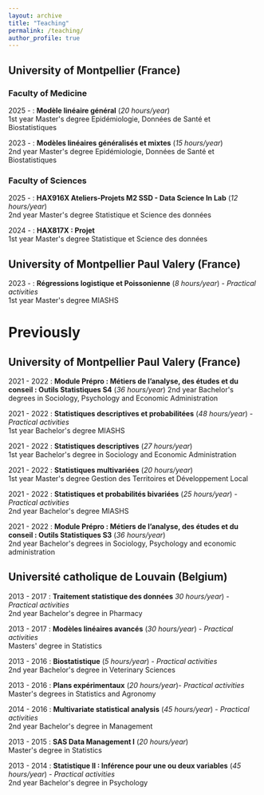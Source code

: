 ```yaml
---
layout: archive
title: "Teaching"
permalink: /teaching/
author_profile: true
---
```

## University of Montpellier (France)
### Faculty of Medicine
2025 -          : **Modèle linéaire général** (*20 hours/year*)  
                  1st year Master's degree Epidémiologie, Données de Santé et Biostatistiques  

2023 -          : **Modèles linéaires généralisés et mixtes** (*15 hours/year*)  
                  2nd year Master's degree Epidémiologie, Données de Santé et Biostatistiques
### Faculty of Sciences
2025 -          : **HAX916X Ateliers-Projets M2 SSD - Data Science In Lab** (*12 hours/year*)  
2nd year Master's degree Statistique et Science des données

2024 -          : **HAX817X : Projet**    
1st year Master's degree Statistique et Science des données

## University of Montpellier Paul Valery (France)
2023 -          : **Régressions logistique et Poissonienne** (*8 hours/year*) - *Practical activities*  
 1st year Master's degree MIASHS 

# Previously
## University of Montpellier Paul Valery (France)
2021 - 2022 : **Module Prépro : Métiers de l’analyse, des études et du conseil : Outils Statistiques S4** (*36 hours/year*) 
2nd year Bachelor's degrees in Sociology, Psychology and Economic Administration

2021 - 2022 : **Statistiques descriptives et probabilitées** (*48 hours/year*) - *Practical activities*   
1st year Bachelor's degree MIASHS 

2021 - 2022 : **Statistiques descriptives**   (*27 hours/year*)  
1st year Bachelor's degree in Sociology and Economic Administration

2021 - 2022 : **Statistiques multivariées**  (*20 hours/year*)  
1st year Master's degree Gestion des Territoires et Développement Local

2021 - 2022 : **Statistiques et probabilités bivariées** (*25 hours/year*) - *Practical activities*   
2nd year Bachelor's degree MIASHS  

2021 - 2022 : **Module Prépro : Métiers de l’analyse, des études et du conseil : Outils Statistiques S3** (*36 hours/year*)  
2nd year Bachelor's degrees in Sociology, Psychology and economic administration

## Université catholique de Louvain (Belgium)
2013 - 2017 : **Traitement statistique des données** *30 hours/year*) - *Practical activities*  
2nd year Bachelor's degree in Pharmacy

2013 - 2017 : **Modèles linéaires avancés** (*30 hours/year*) - *Practical activities*  
Masters' degree in Statistics

2013 - 2016 : **Biostatistique** (*5 hours/year*) - *Practical activities*  
2nd year Bachelor's degree in Veterinary Sciences

2013 - 2016 : **Plans expérimentaux** (*20 hours/year*)- *Practical activities*  
Master's degrees in Statistics and Agronomy

2014 - 2016 : **Multivariate statistical analysis** (*45 hours/year*) - *Practical activities*  
2nd year Bachelor's degree in Management

2013 - 2015 : **SAS Data Management I** (*20 hours/year*)  
Master's degree in Statistics

2013 - 2014 : **Statistique II : Inférence pour une ou deux variables** (*45 hours/year*) - *Practical activities*  
2nd year Bachelor's degree in Psychology
